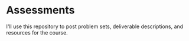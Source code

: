 # Assessments

I'll use this repository to post problem sets, deliverable descriptions, and resources for the course.
